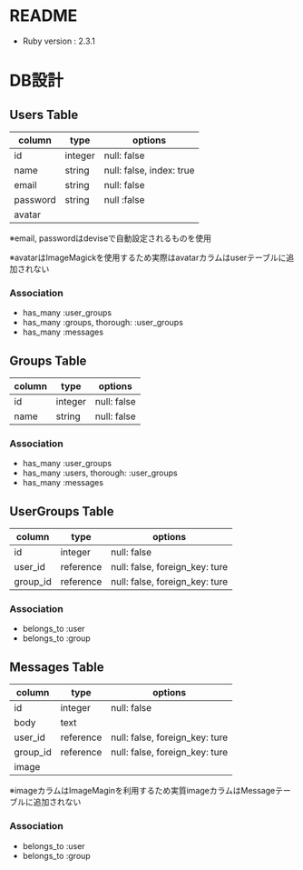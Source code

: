 # README

- Ruby version : 2.3.1

# DB設計

## Users Table

|column|type|options|
|------|----|-------|
|id|integer|null: false|
|name|string|null: false, index: true|
|email|string|null: false|
|password|string|null :false|
|avatar|||

※email, passwordはdeviseで自動設定されるものを使用

※avatarはImageMagickを使用するため実際はavatarカラムはuserテーブルに追加されない

### Association

- has_many :user_groups
- has_many :groups, thorough: :user_groups
- has_many :messages



## Groups Table

|column|type|options|
|------|----|-------|
|id|integer|null: false|
|name|string|null: false|

### Association

- has_many :user_groups
- has_many :users, thorough: :user_groups
- has_many :messages



## UserGroups Table

|column|type|options|
|------|----|-------|
|id|integer|null: false|
|user_id|reference|null: false, foreign_key: ture|
|group_id|reference|null: false, foreign_key: ture|

### Association

- belongs_to :user
- belongs_to :group



## Messages Table

|column|type|options|
|------|----|-------|
|id|integer|null: false|
|body|text|
|user_id|reference|null: false, foreign_key: ture|
|group_id|reference|null: false, foreign_key: ture|
|image|||

※imageカラムはImageMaginを利用するため実質imageカラムはMessageテーブルに追加されない

### Association

- belongs_to :user
- belongs_to :group
